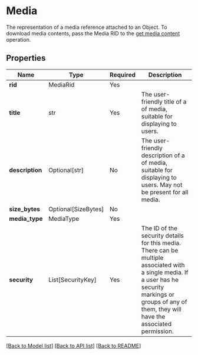 # Media

The representation of a media reference attached to an Object.
To download media contents, pass the Media RID to the [get media content](https://palantir.com/docs/gotham/api/revdb-resources/media/get-media-content) operation.

## Properties
| Name | Type | Required | Description |
| ------------ | ------------- | ------------- | ------------- |
**rid** | MediaRid | Yes |  |
**title** | str | Yes | The user-friendly title of a of media, suitable for displaying to users. |
**description** | Optional[str] | No | The user-friendly description of a of media, suitable for displaying to users. May not be present for all media.  |
**size_bytes** | Optional[SizeBytes] | No |  |
**media_type** | MediaType | Yes |  |
**security** | List[SecurityKey] | Yes | The ID of the security details for this media. There can be multiple associated with a single media. If a user has he security markings or groups of any of them, they will have the associated permission.  |


[[Back to Model list]](../../../../README.md#models-v1-link) [[Back to API list]](../../../../README.md#apis-v1-link) [[Back to README]](../../../../README.md)
